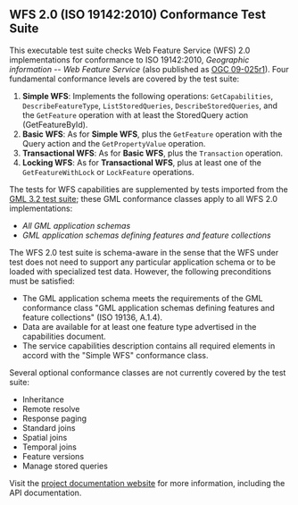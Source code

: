 ## WFS 2.0 (ISO 19142:2010) Conformance Test Suite

This executable test suite checks Web Feature Service (WFS) 2.0 implementations for 
conformance to ISO 19142:2010, _Geographic information -- Web Feature Service_ (also 
published as [OGC 09-025r1](http://portal.opengeospatial.org/files/?artifact_id=39967)).
Four fundamental conformance levels are covered by the test suite:</p>

1. **Simple WFS**: Implements the following operations: `GetCapabilities`, `DescribeFeatureType`, 
`ListStoredQueries`, `DescribeStoredQueries`, and the `GetFeature` operation with at least the 
StoredQuery action (GetFeatureById).
2. **Basic WFS**: As for **Simple WFS**, plus the `GetFeature` operation with the Query 
action and the `GetPropertyValue` operation.
3. **Transactional WFS**: As for **Basic WFS**, plus the `Transaction` operation.
4. **Locking WFS**: As for **Transactional WFS**, plus at least one of the `GetFeatureWithLock` 
or `LockFeature` operations.

The tests for WFS capabilities are supplemented by tests imported from the 
[GML 3.2 test suite](https://github.com/opengeospatial/ets-gml32); these GML 
conformance classes apply to all WFS 2.0 implementations:

* _All GML application schemas_
* _GML application schemas defining features and feature collections_

The WFS 2.0 test suite is schema-aware in the sense that the WFS under test does not 
need to support any particular application schema or to be loaded with specialized 
test data. However, the following preconditions must be satisfied:

* The GML application schema meets the requirements of the GML conformance class 
"GML application schemas defining features and feature collections" (ISO 19136, A.1.4).
* Data are available for at least one feature type advertised in the capabilities 
document.
* The service capabilities description contains all required elements in accord 
with the "Simple WFS" conformance class.

Several optional conformance classes are not currently covered by the test suite:

* Inheritance
* Remote resolve
* Response paging
* Standard joins
* Spatial joins
* Temporal joins
* Feature versions
* Manage stored queries

Visit the [project documentation website](http://opengeospatial.github.io/ets-wfs20/) 
for more information, including the API documentation.
